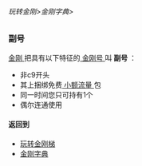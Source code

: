 ###### 玩转金刚>金刚字典>
### 副号
[ 金刚 ](https://github.com/a2zitpro/web/blob/master/LadderFree/kkDictionary/Atozitpro.md)把具有以下特征的[ 金刚号 ](https://github.com/a2zitpro/web/blob/master/LadderFree/kkDictionary/KKID.md)叫<Strong> 副号 </Strong >：
- 非c9开头
- 其上捆绑免费[ 小额流量 ]()包
- 同一时间您只可持有1个
- 偶尔连通使用


#### 返回到
- [玩转金刚梯](https://github.com/a2zitpro/web/blob/master/LadderFree/A.md)
- [金刚字典](https://github.com/a2zitpro/web/blob/master/LadderFree/kkDictionary/KKDictionary.md)


